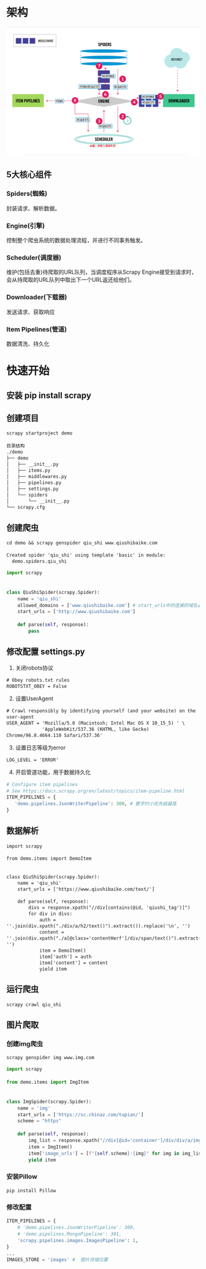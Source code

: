# 架构
![架构图](./img/架构图.png)
## 5大核心组件
### Spiders(蜘蛛)
封装请求、解析数据。
### Engine(引擎)
控制整个爬虫系统的数据处理流程，并进行不同事务触发。
### Scheduler(调度器)
维护(包括去重)待爬取的URL队列，当调度程序从Scrapy Engine接受到请求时，会从待爬取的URL队列中取出下一个URL返还给他们。
### Downloader(下载器)
发送请求、获取响应
### Item Pipelines(管道)
数据清洗、持久化
# 快速开始
## 安装 pip install scrapy
## 创建项目
```
scrapy startproject demo

目录结构
./demo
├── demo
│   ├── __init__.py
│   ├── items.py
│   ├── middlewares.py
│   ├── pipelines.py
│   ├── settings.py
│   └── spiders
│       └── __init__.py
└── scrapy.cfg
```
## 创建爬虫
```
cd demo && scrapy genspider qiu_shi www.qiushibaike.com

Created spider 'qiu_shi' using template 'basic' in module:
  demo.spiders.qiu_shi
```
```python
import scrapy


class QiuShiSpider(scrapy.Spider):
    name = 'qiu_shi'
    allowed_domains = ['www.qiushibaike.com'] # start_urls中的连接的域名必须在allowed_domains，一般不需要该属性
    start_urls = ['http://www.qiushibaike.com']

    def parse(self, response):
        pass
```
## 修改配置 settings.py
1. 关闭robots协议
```
# Obey robots.txt rules
ROBOTSTXT_OBEY = False
```
2. 设置UserAgent
```
# Crawl responsibly by identifying yourself (and your website) on the user-agent
USER_AGENT = 'Mozilla/5.0 (Macintosh; Intel Mac OS X 10_15_5) ' \
             'AppleWebKit/537.36 (KHTML, like Gecko) Chrome/96.0.4664.110 Safari/537.36'
```
3. 设置日志等级为error
```
LOG_LEVEL = 'ERROR'
```
4. 开启管道功能，用于数据持久化
``` python
# Configure item pipelines
# See https://docs.scrapy.org/en/latest/topics/item-pipeline.html
ITEM_PIPELINES = {
   'demo.pipelines.JsonWriterPipeline': 300, # 数字约小优先级越高
}
```
## 数据解析
```
import scrapy

from demo.items import DemoItem


class QiuShiSpider(scrapy.Spider):
    name = 'qiu_shi'
    start_urls = ['https://www.qiushibaike.com/text/']

    def parse(self, response):
        divs = response.xpath("//div[contains(@id, 'qiushi_tag')]")
        for div in divs:
            auth = ''.join(div.xpath("./div/a/h2/text()").extract()).replace('\n', '')
            content = ''.join(div.xpath("./a[@class='contentHerf']/div/span/text()").extract()).replace('\n', '')
            item = DemoItem()
            item['auth'] = auth
            item['content'] = content
            yield item
```
## 运行爬虫
```
scrapy crawl qiu_shi
```
## 图片爬取
### 创建img爬虫
```
scrapy genspider img www.img.com
```
```python 
import scrapy

from demo.items import ImgItem


class ImgSpider(scrapy.Spider):
    name = 'img'
    start_urls = ['https://sc.chinaz.com/tupian/']
    scheme = "https"

    def parse(self, response):
        img_list = response.xpath("//div[@id='container']/div/div/a/img/@src2").extract()
        item = ImgItem()
        item['image_urls'] = [f"{self.scheme}:{img}" for img in img_list]
        yield item
```
### 安装Pillow
```
pip install Pillow
```
### 修改配置
```python
ITEM_PIPELINES = {
    # 'demo.pipelines.JsonWriterPipeline': 300,
    # 'demo.pipelines.MongoPipeline': 301,
    'scrapy.pipelines.images.ImagesPipeline': 1,
}
...
IMAGES_STORE = 'images' #  图片存储位置 
```
